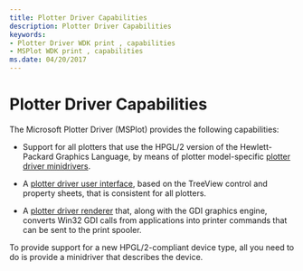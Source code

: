 ```yaml
---
title: Plotter Driver Capabilities
description: Plotter Driver Capabilities
keywords:
- Plotter Driver WDK print , capabilities
- MSPlot WDK print , capabilities
ms.date: 04/20/2017
---
```


# Plotter Driver Capabilities





The Microsoft Plotter Driver (MSPlot) provides the following capabilities:

-   Support for all plotters that use the HPGL/2 version of the Hewlett-Packard Graphics Language, by means of plotter model-specific [plotter driver minidrivers](plotter-driver-minidrivers.md).

-   A [plotter driver user interface](plotter-driver-user-interface.md), based on the TreeView control and property sheets, that is consistent for all plotters.

-   A [plotter driver renderer](plotter-driver-renderer.md) that, along with the GDI graphics engine, converts Win32 GDI calls from applications into printer commands that can be sent to the print spooler.

To provide support for a new HPGL/2-compliant device type, all you need to do is provide a minidriver that describes the device.

 

 




